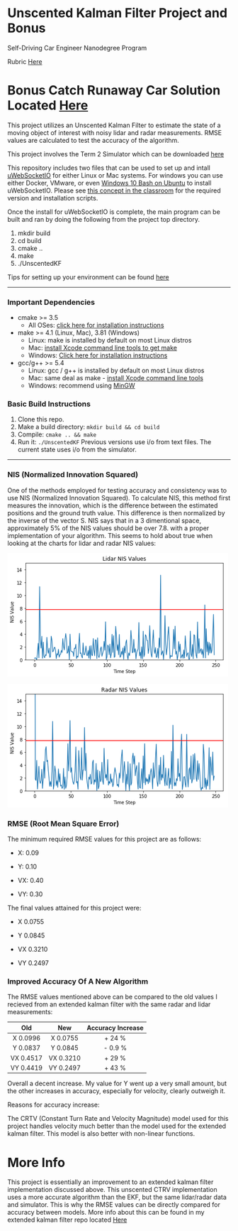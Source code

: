 [//]: # (Image References)

[image1]: ./imgs/lidarnis.png "Lidar NIS"
[image2]: ./imgs/radarnis.png "Radar NIS"


# Unscented Kalman Filter Project and Bonus

Self-Driving Car Engineer Nanodegree Program

Rubric [Here](https://review.udacity.com/#!/rubrics/783/view)

# Bonus Catch Runaway Car Solution Located [Here](https://github.com/DavidG1011/Udacity-Catch-Runaway-Car-Challenge)


This project utilizes an Unscented Kalman Filter to estimate the state of a moving object of interest with noisy lidar and radar measurements. RMSE values are calculated to test the accuracy of the algorithm.  

This project involves the Term 2 Simulator which can be downloaded [here](https://github.com/udacity/self-driving-car-sim/releases)

This repository includes two files that can be used to set up and intall [uWebSocketIO](https://github.com/uWebSockets/uWebSockets) for either Linux or Mac systems. For windows you can use either Docker, VMware, or even [Windows 10 Bash on Ubuntu](https://www.howtogeek.com/249966/how-to-install-and-use-the-linux-bash-shell-on-windows-10/) to install uWebSocketIO. Please see [this concept in the classroom](https://classroom.udacity.com/nanodegrees/nd013/parts/40f38239-66b6-46ec-ae68-03afd8a601c8/modules/0949fca6-b379-42af-a919-ee50aa304e6a/lessons/f758c44c-5e40-4e01-93b5-1a82aa4e044f/concepts/16cf4a78-4fc7-49e1-8621-3450ca938b77) for the required version and installation scripts.

Once the install for uWebSocketIO is complete, the main program can be built and ran by doing the following from the project top directory.

1. mkdir build
2. cd build
3. cmake ..
4. make
5. ./UnscentedKF

Tips for setting up your environment can be found [here](https://classroom.udacity.com/nanodegrees/nd013/parts/40f38239-66b6-46ec-ae68-03afd8a601c8/modules/0949fca6-b379-42af-a919-ee50aa304e6a/lessons/f758c44c-5e40-4e01-93b5-1a82aa4e044f/concepts/23d376c7-0195-4276-bdf0-e02f1f3c665d)

---

### Important Dependencies
* cmake >= 3.5
  * All OSes: [click here for installation instructions](https://cmake.org/install/)
* make >= 4.1 (Linux, Mac), 3.81 (Windows)
  * Linux: make is installed by default on most Linux distros
  * Mac: [install Xcode command line tools to get make](https://developer.apple.com/xcode/features/)
  * Windows: [Click here for installation instructions](http://gnuwin32.sourceforge.net/packages/make.htm)
* gcc/g++ >= 5.4
  * Linux: gcc / g++ is installed by default on most Linux distros
  * Mac: same deal as make - [install Xcode command line tools](https://developer.apple.com/xcode/features/)
  * Windows: recommend using [MinGW](http://www.mingw.org/)

### Basic Build Instructions

1. Clone this repo.
2. Make a build directory: `mkdir build && cd build`
3. Compile: `cmake .. && make`
4. Run it: `./UnscentedKF` Previous versions use i/o from text files.  The current state uses i/o
from the simulator.

---


### NIS (Normalized Innovation Squared)

One of the methods employed for testing accuracy and consistency was to use NIS (Normalized Innovation Squared). To calculate NIS, this method first measures the innovation, which is the difference between the estimated positions and the ground truth value. This difference is then normalized by the inverse of the vector S. NIS says that in a 3 dimentional space, approximately 5% of the NIS values should be over 7.8. with a proper implementation of your algorithm. This seems to hold about true when looking at the charts for lidar and radar NIS values:


![alt text][image1]


![alt text][image2]


### RMSE (Root Mean Square Error)

The minimum required RMSE values for this project are as follows: 

- X:  0.09

- Y:  0.10

- VX: 0.40

- VY: 0.30

The final values attained for this project were:

- X  0.0755

- Y  0.0845

- VX 0.3210

- VY 0.2497

### Improved Accuracy Of A New Algorithm

The RMSE values mentioned above can be compared to the old values I recieved from an extended kalman filter with the same radar and lidar measurements:

|  Old        |  New       | Accuracy Increase |
|:-----------:|:----------:|:-----------------:|
|X  0.0996    | X  0.0755  |  + 24  %          | 
|Y  0.0837    | Y  0.0845  |  - 0.9 %          | 
|VX  0.4517   | VX  0.3210 |  + 29  %          |
|VY  0.4419   | VY  0.2497 |  + 43  %          |

Overall a decent increase. My value for Y went up a very small amount, but the other increases in accuracy, especially for velocity, clearly outweigh it. 

Reasons for accuracy increase:

The CRTV (Constant Turn Rate and Velocity Magnitude) model used for this project handles velocity much better than the model used for the extended kalman filter. This model is also better with non-linear functions.  


# More Info

This project is essentially an improvement to an extended kalman filter implementation discussed above. This unscented CTRV implementation uses a more accurate algorithm than the EKF, but the same lidar/radar data and simulator. This is why the RMSE values can be directly compared for accuracy between models. More info about this can be found in my extended kalman filter repo located [Here](https://github.com/DavidG1011/Udacity---Extended-Kalman-Filters)
